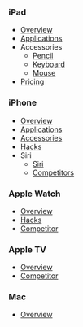 ### iPad

- [Overview](ipads.md)
- [Applications](ipad-applications.md)
- Accessories
	- [Pencil](ipad-pencil.md)
	- [Keyboard](ipad-keyboard.md)
	- [Mouse](ipad-mouse.md)
- [Pricing](ipads-pricing.md)

### iPhone

- [Overview](iphone-models.md)
- [Applications](iphone-applications.md)
- [Accessories](iphone-accessories.md)
- [Hacks](iphone-tricks.md)
- Siri
	- [Siri](iphone-siri.md)
	- [Competitors](siri-competitors.md)

### Apple Watch

- [Overview](applewatch-intro.md)
- [Hacks](applewatch-guide.md)
- [Competitor](applewatch-competitors.md)

### Apple TV

- [Overview](appletv-models.md)
- [Competitor](appletv-competitors.md)

### Mac

- [Overview](mac-descriptions.md)
